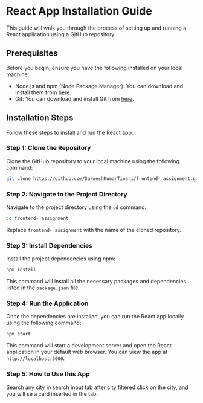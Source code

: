 # React App Installation Guide

This guide will walk you through the process of setting up and running a React application using a GitHub repository.

## Prerequisites

Before you begin, ensure you have the following installed on your local machine:

- Node.js and npm (Node Package Manager): You can download and install them from [here](https://nodejs.org/).
- Git: You can download and install Git from [here](https://git-scm.com/).

## Installation Steps

Follow these steps to install and run the React app:

### Step 1: Clone the Repository

Clone the GitHub repository to your local machine using the following command:

```bash
git clone https://github.com/SarweshKumarTiwari/frontend-_assignment.git
```

### Step 2: Navigate to the Project Directory

Navigate to the project directory using the `cd` command:

```bash
cd frontend-_assignment
```

Replace `frontend-_assignment` with the name of the cloned repository.

### Step 3: Install Dependencies

Install the project dependencies using npm:

```bash
npm install
```

This command will install all the necessary packages and dependencies listed in the `package.json` file.

### Step 4: Run the Application

Once the dependencies are installed, you can run the React app locally using the following command:

```bash
npm start
```

This command will start a development server and open the React application in your default web browser. You can view the app at `http://localhost:3000`.

### Step 5: How to Use this App

Search any city in search input tab after city filtered click on the city, and you will se a card inserted in the tab. 
